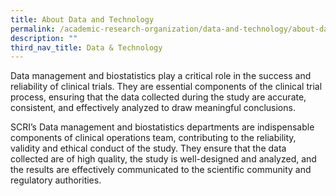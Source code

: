 ```yaml
---
title: About Data and Technology
permalink: /academic-research-organization/data-and-technology/about-data-and-technology/
description: ""
third_nav_title: Data & Technology
---
```

Data management and biostatistics play a critical role in the success and reliability of clinical trials. They are essential components of the clinical trial process, ensuring that the data collected during the study are accurate, consistent, and effectively analyzed to draw meaningful conclusions. 

SCRI’s Data management and biostatistics departments are indispensable components of clinical operations team, contributing to the reliability, validity and ethical conduct of the study. They ensure that the data collected are of high quality, the study is well-designed and analyzed, and the results are effectively communicated to the scientific community and regulatory authorities.
